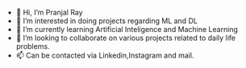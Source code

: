 - 👋 Hi, I’m Pranjal Ray
- 👀 I’m interested in doing projects regarding ML and DL
- 🌱 I’m currently learning Artificial Inteligence and Machine Learning
- 💞️ I’m looking to collaborate on various projects related to daily life problems.
- 📫 Can be contacted via Linkedin,Instagram and mail.

<!---
PranjalRay/PranjalRay is a ✨ special ✨ repository because its `README.md` (this file) appears on your GitHub profile.
You can click the Preview link to take a look at your changes.
--->
